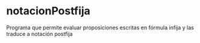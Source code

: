# notacionPostfija
Programa que permite evaluar proposiciones escritas en fórmula infija y las traduce a notación postfija
